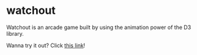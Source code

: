 # watchout
Watchout is an arcade game built by using the animation power of the D3 library.

Wanna try it out? Click [this link](https://akcays.github.io/watchout/)!
